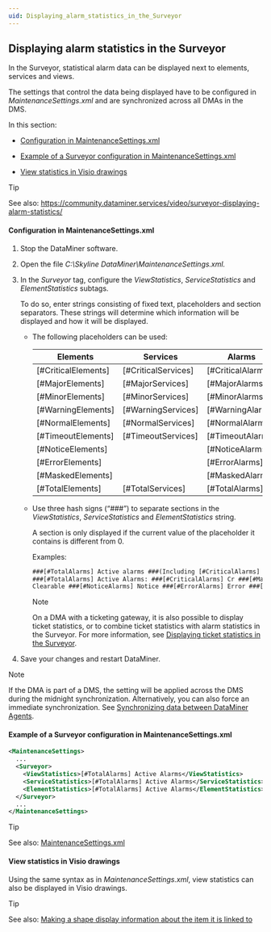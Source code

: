 ```yaml
---
uid: Displaying_alarm_statistics_in_the_Surveyor
---
```


## Displaying alarm statistics in the Surveyor

In the Surveyor, statistical alarm data can be displayed next to elements, services and views.

The settings that control the data being displayed have to be configured in *MaintenanceSettings.xml* and are synchronized across all DMAs in the DMS.

In this section:

- [Configuration in MaintenanceSettings.xml](#configuration-in-maintenancesettingsxml)

- [Example of a Surveyor configuration in MaintenanceSettings.xml](#example-of-a-surveyor-configuration-in-maintenancesettingsxml)

- [View statistics in Visio drawings](#view-statistics-in-visio-drawings)

> [!TIP]
> See also:
> <https://community.dataminer.services/video/surveyor-displaying-alarm-statistics/>

#### Configuration in MaintenanceSettings.xml

1. Stop the DataMiner software.

2. Open the file *C:\\Skyline DataMiner\\MaintenanceSettings.xml.*

3. In the *Surveyor* tag, configure the *ViewStatistics*, *ServiceStatistics* and *ElementStatistics* subtags.

    To do so, enter strings consisting of fixed text, placeholders and section separators. These strings will determine which information will be displayed and how it will be displayed.

    - The following placeholders can be used:

        | Elements            | Services              | Alarms              |
        |-----------------------|-----------------------|---------------------|
        | \[#CriticalElements\] | \[#CriticalServices\] | \[#CriticalAlarms\] |
        | \[#MajorElements\]    | \[#MajorServices\]    | \[#MajorAlarms\]    |
        | \[#MinorElements\]    | \[#MinorServices\]    | \[#MinorAlarms\]    |
        | \[#WarningElements\]  | \[#WarningServices\]  | \[#WarningAlarms\]  |
        | \[#NormalElements\]   | \[#NormalServices\]   | \[#NormalAlarms\]   |
        | \[#TimeoutElements\]  | \[#TimeoutServices\]  | \[#TimeoutAlarms\]  |
        | \[#NoticeElements\]   |                      | \[#NoticeAlarms\]   |
        | \[#ErrorElements\]    |                      | \[#ErrorAlarms\]    |
        | \[#MaskedElements\]   |                      | \[#MaskedAlarms\]   |
        | \[#TotalElements\]    | \[#TotalServices\]    | \[#TotalAlarms\]    |

    - Use three hash signs (“###”) to separate sections in the *ViewStatistics*, *ServiceStatistics* and *ElementStatistics* string.

        A section is only displayed if the current value of the placeholder it contains is different from 0.

        Examples:

        ```txt
        ###[#TotalAlarms] Active alarms ###(Including [#CriticalAlarms] Critical)###
        ###[#TotalAlarms] Active Alarms: ###[#CriticalAlarms] Cr ###[#MajorAlarms] Ma ###[#MinorAlarms] Mi ###[#WarningAlarms] Wa ###[#NormalAlarms]
        Clearable ###[#NoticeAlarms] Notice ###[#ErrorAlarms] Error ###[#MaskedAlarms] Masked ###[#TimeoutAlarms] Timeout ###
        ```

        > [!NOTE]
        > On a DMA with a ticketing gateway, it is also possible to display ticket statistics, or to combine ticket statistics with alarm statistics in the Surveyor. For more information, see [Displaying ticket statistics in the Surveyor](xref:Displaying_ticket_statistics_in_the_Surveyor).

4. Save your changes and restart DataMiner.

> [!NOTE]
> If the DMA is part of a DMS, the setting will be applied across the DMS during the midnight synchronization. Alternatively, you can also force an immediate synchronization. See [Synchronizing data between DataMiner Agents](xref:Synchronizing_data_between_DataMiner_Agents).

#### Example of a Surveyor configuration in MaintenanceSettings.xml

```xml
<MaintenanceSettings>
  ...
  <Surveyor>
    <ViewStatistics>[#TotalAlarms] Active Alarms</ViewStatistics>
    <ServiceStatistics>[#TotalAlarms] Active Alarms</ServiceStatistics>
    <ElementStatistics>[#TotalAlarms] Active Alarms</ElementStatistics>
  </Surveyor>
  ...
</MaintenanceSettings>
```

> [!TIP]
> See also:
> [MaintenanceSettings.xml](xref:MaintenanceSettings_xml#maintenancesettingsxml)

#### View statistics in Visio drawings

Using the same syntax as in *MaintenanceSettings.xml*, view statistics can also be displayed in Visio drawings.

> [!TIP]
> See also:
> [Making a shape display information about the item it is linked to](xref:Making_a_shape_display_information_about_the_item_it_is_linked_to)
